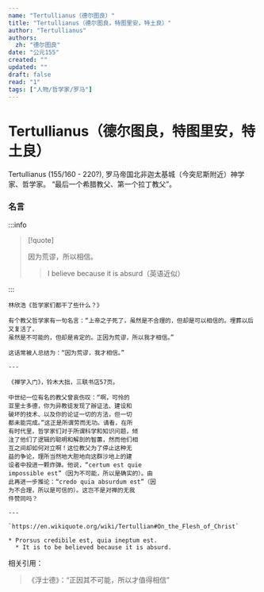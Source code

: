 ```yaml
---
name: "Tertullianus（德尔图良）"
title: "Tertullianus（德尔图良，特图里安，特土良）"
author: "Tertullianus"
authors:
  zh: "德尔图良"
date: "公元155"
created: ""
updated: ""
draft: false
read: "1"
tags: ["人物/哲学家/罗马"]
---
```


# Tertullianus（德尔图良，特图里安，特土良）

Tertullianus (155/160 - 220?), 罗马帝国北非迦太基城（今突尼斯附近）神学家、哲学家。
“最后一个希腊教父、第一个拉丁教父”。

### 名言

:::info

> [!quote]
>
> 因为荒谬，所以相信。
>
> > I believe because it is absurd（英语近似）

:::

```
林欣浩《哲学家们都干了些什么？》

有个教父哲学家有一句名言：“上帝之子死了，虽然是不合理的，但却是可以相信的。埋葬以后又复活了，
虽然是不可能的，但却是肯定的。正因为荒谬，所以我才相信。”

这话常被人总结为：“因为荒谬，我才相信。”

---

《禅学入门》，铃木大拙，三联书店57页。

中世纪一位有名的教父曾哀伤叹：“啊，可怜的
亚里士多德，你为异教徒发现了辦证法、建设和
破坏的技术、以及你的论证一切的方法，但一切
都未能完成。”这正是所谓劳而无功。请看，在所
有时代里，哲学家们对于所谓科学和知识问题，倾
注了他们了逻辑的聪明和解剖的智蕙，然而他们相
互之间却如何对立啊！这位教父为了停止这种无
益的争论，理所当然地大胆地向这群沙地上的建
设者中投进一颗炸弹。他说，“certum est quie
impossible est”（因为不可能，所以是确实的）。由
此再进一步推论：“credo quia absurdum est”（因
为不合理，所以是可信的）。这岂不是对禅的无我
件赞同吗？

---

`https://en.wikiquote.org/wiki/Tertullian#On_the_Flesh_of_Christ`

* Prorsus credibile est, quia ineptum est.
  * It is to be believed because it is absurd.
```

相关引用：

> 《浮士德》：“正因其不可能，所以才值得相信”
